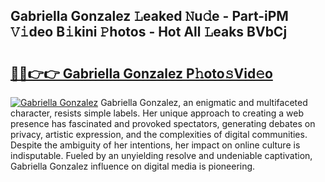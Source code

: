 ## Gabriella Gonzalez 𝙻eaked 𝙽u𝚍e - Part-iPM 𝚅𝚒deo B𝚒kini 𝙿hotos - Hot All 𝙻eaks BVbCj

# <h2><a href="http://ld7h2xl.urlbe.top/?page=Gabriella+Gonzalez">🔗🔗👉👉 Gabriella Gonzalez P𝚑oto𝚜Vid𝚎o</a></h2>

[![Gabriella Gonzalez](https://i.imgur.com/eBuTRDB.gif)](http://ld7h2xl.urlbe.top/?page=Gabriella+Gonzalez)
Gabriella Gonzalez, an enigmatic and multifaceted character, resists simple labels. Her unique approach to creating a web presence has fascinated and provoked spectators, generating debates on privacy, artistic expression, and the complexities of digital communities. Despite the ambiguity of her intentions, her impact on online culture is indisputable. Fueled by an unyielding resolve and undeniable captivation, Gabriella Gonzalez influence on digital media is pioneering.
